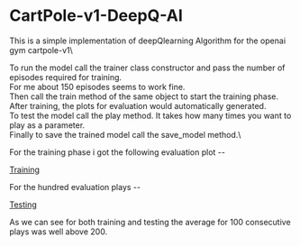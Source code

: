 # CartPole-v1-DeepQ-AI

This is a simple implementation of deepQlearning Algorithm for the openai gym cartpole-v1\

To run the model call the trainer class constructor and pass the number of episodes required for training.\
For me about 150 episodes seems to work fine.\
Then call the train method of the same object to start the training phase.\
After training, the plots for evaluation would automatically generated.\
To test the model call the play method. It takes how many times you want to play as a parameter.\
Finally to save the trained model call the save_model method.\

For the training phase i got the following evaluation plot --

[Training](https://github.com/siddharthkale97/CartPole-v1-DeepQ-AI/blob/master/High_training_average.png)

For the hundred evaluation plays --

[Testing](https://github.com/siddharthkale97/CartPole-v1-DeepQ-AI/blob/master/High_100_play_average.png)

As we can see for both training and testing the average for 100 consecutive plays was well above 200.
